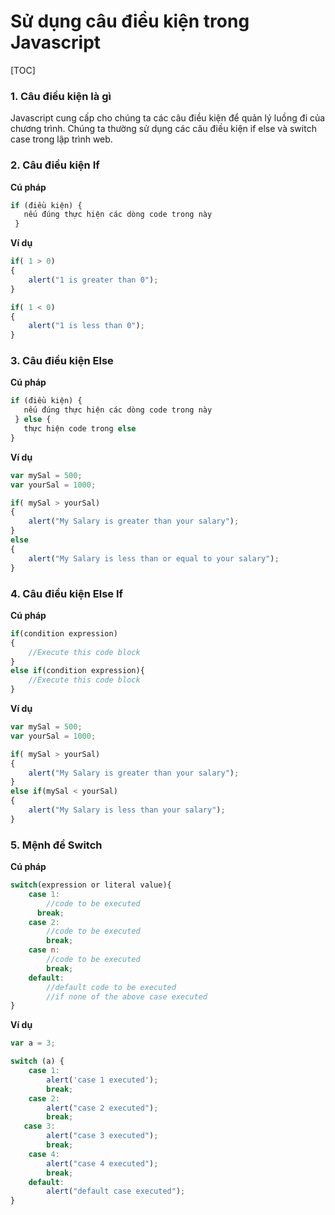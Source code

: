 # Sử dụng câu điều kiện trong Javascript

[TOC]

### 1. Câu điều kiện là gì

Javascript cung cấp cho chúng ta các câu điều kiện để quản lý luồng đi của chương trình. Chúng ta thường sử dụng các câu điều kiện if else và switch case trong lập trình web.

### 2. Câu điều kiện If

**Cú pháp**

```js
if (điều kiện) {
   nếu đúng thực hiện các dòng code trong này
 }
```

**Ví dụ**

```js
if( 1 > 0)
{
    alert("1 is greater than 0");
}

if( 1 < 0)
{
    alert("1 is less than 0");
}
```

### 3. Câu điều kiện Else

**Cú pháp**

```js
if (điều kiện) {
   nếu đúng thực hiện các dòng code trong này
 } else {
   thực hiện code trong else
}
```

**Ví dụ**

```js
var mySal = 500;
var yourSal = 1000;

if( mySal > yourSal)
{
    alert("My Salary is greater than your salary");
}
else
{
    alert("My Salary is less than or equal to your salary");
}
```

### 4. Câu điều kiện Else If

**Cú pháp**

```js
if(condition expression)
{
    //Execute this code block
}
else if(condition expression){ 
    //Execute this code block
}
```

**Ví dụ**

```js
var mySal = 500;
var yourSal = 1000;

if( mySal > yourSal)
{
    alert("My Salary is greater than your salary");
}
else if(mySal < yourSal)
{
    alert("My Salary is less than your salary");
}
```

### 5. Mệnh đề Switch

**Cú pháp**

```js
switch(expression or literal value){
    case 1:
        //code to be executed
      break;
    case 2:
        //code to be executed
        break;
    case n:
        //code to be executed
        break;
    default:
        //default code to be executed 
        //if none of the above case executed
}
```

**Ví dụ**

```js
var a = 3;

switch (a) {
    case 1:
        alert('case 1 executed');
        break;
    case 2:
        alert("case 2 executed");
        break;
   case 3:
        alert("case 3 executed");
        break;
    case 4:
        alert("case 4 executed");
        break;
    default:
        alert("default case executed");
}
```

